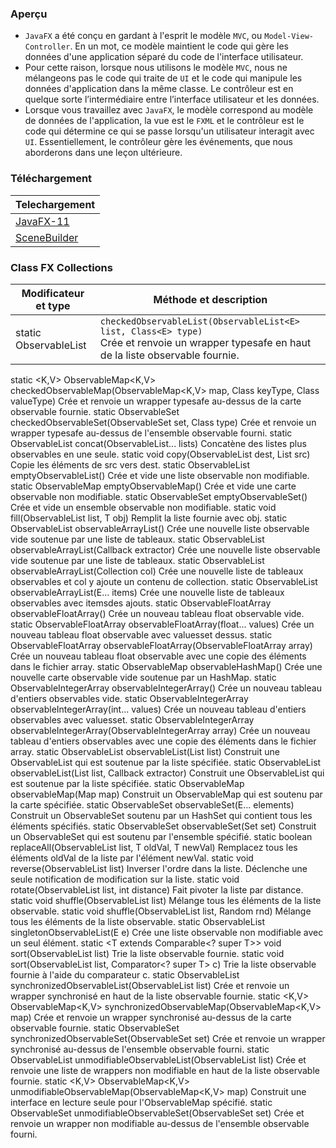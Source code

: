 ### **Aperçu**
+ `JavaFX` a été conçu en gardant à l'esprit le modèle `MVC`, ou `Model-View-Controller`. En un mot, ce modèle maintient le code qui gère les données d'une application séparé du code de l'interface utilisateur.
+ Pour cette raison, lorsque nous utilisons le modèle `MVC`, nous ne mélangeons pas le code qui traite de `UI` et le code qui manipule les données d'application dans la même classe. Le contrôleur est en quelque sorte l’intermédiaire entre l’interface utilisateur et les données.
+ Lorsque vous travaillez avec `JavaFX`, le modèle correspond au modèle de données de l'application, la vue est le `FXML` et le contrôleur est le code qui détermine ce qui se passe lorsqu'un utilisateur interagit avec `UI`. Essentiellement, le contrôleur gère les événements, que nous aborderons dans une leçon ultérieure.

### **Téléchargement**

| Telechargement                                    |
|---------------------------------------------------|
| [JavaFX-11](https://gluonhq.com/products/javafx/) |
| [SceneBuilder](https://gluonhq.com/products/scene-builder/thanks/?dl=/download/scene-builder-windows-x64/)                                  |


### **Class FX Collections**

|Modificateur et type| 	Méthode et description |
|--------------------|-------------------------|
|static <E> ObservableList<E>|	`checkedObservableList(ObservableList<E> list, Class<E> type)` <br/>Crée et renvoie un wrapper typesafe en haut de la liste observable fournie.|
static <K,V> ObservableMap<K,V>	checkedObservableMap(ObservableMap<K,V> map, Class<K> keyType, Class<V> valueType)
Crée et renvoie un wrapper typesafe au-dessus de la carte observable fournie.
static <E> ObservableSet<E>	checkedObservableSet(ObservableSet<E> set, Class<E> type)
Crée et renvoie un wrapper typesafe au-dessus de l'ensemble observable fourni.
static <E> ObservableList<E>	concat(ObservableList<E>... lists)
Concatène des listes plus observables en une seule.
static <T> void	copy(ObservableList<? super T> dest, List<? extends T> src)
Copie les éléments de src vers dest.
static <E> ObservableList<E>	emptyObservableList()
Crée et vide une liste observable non modifiable.
static <K,V> ObservableMap<K,V>	emptyObservableMap()
Crée et vide une carte observable non modifiable.
static <E> ObservableSet<E>	emptyObservableSet()
Crée et vide un ensemble observable non modifiable.
static <T> void	fill(ObservableList<? super T> list, T obj)
Remplit la liste fournie avec obj.
static <E> ObservableList<E>	observableArrayList()
Crée une nouvelle liste observable vide soutenue par une liste de tableaux.
static <E> ObservableList<E>	observableArrayList(Callback<E,Observable[]> extractor)
Crée une nouvelle liste observable vide soutenue par une liste de tableaux.
static <E> ObservableList<E>	observableArrayList(Collection<? extends E> col)
Crée une nouvelle liste de tableaux observables et col y ajoute un contenu de collection.
static <E> ObservableList<E>	observableArrayList(E... items)
Crée une nouvelle liste de tableaux observables avec itemsdes ajouts.
static ObservableFloatArray	observableFloatArray()
Crée un nouveau tableau float observable vide.
static ObservableFloatArray	observableFloatArray(float... values)
Crée un nouveau tableau float observable avec valuesset dessus.
static ObservableFloatArray	observableFloatArray(ObservableFloatArray array)
Crée un nouveau tableau float observable avec une copie des éléments dans le fichier array.
static <K,V> ObservableMap<K,V>	observableHashMap()
Crée une nouvelle carte observable vide soutenue par un HashMap.
static ObservableIntegerArray	observableIntegerArray()
Crée un nouveau tableau d'entiers observables vide.
static ObservableIntegerArray	observableIntegerArray(int... values)
Crée un nouveau tableau d'entiers observables avec valuesset.
static ObservableIntegerArray	observableIntegerArray(ObservableIntegerArray array)
Crée un nouveau tableau d'entiers observables avec une copie des éléments dans le fichier array.
static <E> ObservableList<E>	observableList(List<E> list)
Construit une ObservableList qui est soutenue par la liste spécifiée.
static <E> ObservableList<E>	observableList(List<E> list, Callback<E,Observable[]> extractor)
Construit une ObservableList qui est soutenue par la liste spécifiée.
static <K,V> ObservableMap<K,V>	observableMap(Map<K,V> map)
Construit un ObservableMap qui est soutenu par la carte spécifiée.
static <E> ObservableSet<E>	observableSet(E... elements)
Construit un ObservableSet soutenu par un HashSet qui contient tous les éléments spécifiés.
static <E> ObservableSet<E>	observableSet(Set<E> set)
Construit un ObservableSet qui est soutenu par l'ensemble spécifié.
static <T> boolean	replaceAll(ObservableList<T> list, T oldVal, T newVal)
Remplacez tous les éléments oldVal de la liste par l'élément newVal.
static void	reverse(ObservableList list)
Inverser l'ordre dans la liste. Déclenche une seule notification de modification sur la liste.
static void	rotate(ObservableList list, int distance)
Fait pivoter la liste par distance.
static void	shuffle(ObservableList<?> list)
Mélange tous les éléments de la liste observable.
static void	shuffle(ObservableList list, Random rnd)
Mélange tous les éléments de la liste observable.
static <E> ObservableList<E>	singletonObservableList(E e)
Crée une liste observable non modifiable avec un seul élément.
static <T extends Comparable<? super T>>
void	sort(ObservableList<T> list)
Trie la liste observable fournie.
static <T> void	sort(ObservableList<T> list, Comparator<? super T> c)
Trie la liste observable fournie à l'aide du comparateur c.
static <E> ObservableList<E>	synchronizedObservableList(ObservableList<E> list)
Crée et renvoie un wrapper synchronisé en haut de la liste observable fournie.
static <K,V> ObservableMap<K,V>	synchronizedObservableMap(ObservableMap<K,V> map)
Crée et renvoie un wrapper synchronisé au-dessus de la carte observable fournie.
static <E> ObservableSet<E>	synchronizedObservableSet(ObservableSet<E> set)
Crée et renvoie un wrapper synchronisé au-dessus de l'ensemble observable fourni.
static <E> ObservableList<E>	unmodifiableObservableList(ObservableList<E> list)
Crée et renvoie une liste de wrappers non modifiable en haut de la liste observable fournie.
static <K,V> ObservableMap<K,V>	unmodifiableObservableMap(ObservableMap<K,V> map)
Construit une interface en lecture seule pour l'ObservableMap spécifié.
static <E> ObservableSet<E>	unmodifiableObservableSet(ObservableSet<E> set)
Crée et renvoie un wrapper non modifiable au-dessus de l'ensemble observable fourni.

